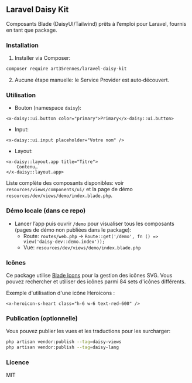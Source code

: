 ## Laravel Daisy Kit

Composants Blade (DaisyUI/Tailwind) prêts à l’emploi pour Laravel, fournis en tant que package.

### Installation

1. Installer via Composer:

```bash
composer require art35rennes/laravel-daisy-kit
```

2. Aucune étape manuelle: le Service Provider est auto‑découvert.

### Utilisation

- Bouton (namespace `daisy`):

```blade
<x-daisy::ui.button color="primary">Primary</x-daisy::ui.button>
```

- Input:

```blade
<x-daisy::ui.input placeholder="Votre nom" />
```

- Layout:

```blade
<x-daisy::layout.app title="Titre">
    Contenu…
</x-daisy::layout.app>
```

Liste complète des composants disponibles: voir `resources/views/components/ui/` et la page de démo `resources/dev/views/demo/index.blade.php`.

### Démo locale (dans ce repo)

- Lancer l’app puis ouvrir `/demo` pour visualiser tous les composants (pages de démo non publiées dans le package):
  - Route: `routes/web.php` → `Route::get('/demo', fn () => view('daisy-dev::demo.index'));`
  - Vue: `resources/dev/views/demo/index.blade.php`

### Icônes

Ce package utilise [Blade Icons](https://blade-ui-kit.com/blade-icons#search) pour la gestion des icônes SVG. Vous pouvez rechercher et utiliser des icônes parmi 84 sets d'icônes différents.

Exemple d'utilisation d'une icône Heroicons :

```blade
<x-heroicon-s-heart class="h-6 w-6 text-red-600" />
```

### Publication (optionnelle)

Vous pouvez publier les vues et les traductions pour les surcharger:

```bash
php artisan vendor:publish --tag=daisy-views
php artisan vendor:publish --tag=daisy-lang
```

### Licence

MIT
